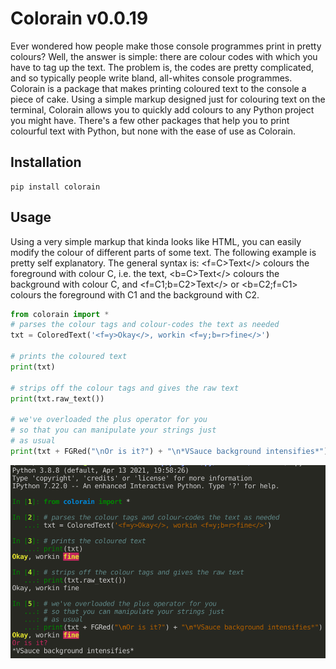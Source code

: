 # Colorain v0.0.19
Ever wondered how people make those console programmes print in pretty colours? Well, the answer is simple: there are colour codes with which you have to tag up the text. The problem is, the codes are pretty complicated, and so typically people write bland, all-whites console programmes. Colorain is a package that makes printing coloured text to the console a piece of cake. Using a simple markup designed just for colouring text on the terminal, Colorain allows you to quickly add colours to any Python project you might have. There's a few other packages that help you to print colourful text with Python, but none with the ease of use as Colorain.

## Installation
```
pip install colorain
```

## Usage
Using a very simple markup that kinda looks like HTML, you can easily modify the colour of different parts of some text. The following example is pretty self explanatory. The general syntax is: <f=C>Text</> colours the foreground with colour C, i.e. the text, <b=C>Text</> colours the background with colour C, and <f=C1;b=C2>Text</> or <b=C2;f=C1> colours the foreground with C1 and the background with C2.
```python
from colorain import *
# parses the colour tags and colour-codes the text as needed
txt = ColoredText('<f=y>Okay</>, workin <f=y;b=r>fine</>') 

# prints the coloured text
print(txt) 

# strips off the colour tags and gives the raw text
print(txt.raw_text()) 

# we've overloaded the plus operator for you
# so that you can manipulate your strings just
# as usual
print(txt + FGRed("\nOr is it?") + "\n*VSauce background intensifies*")
```

![Colorain](https://github.com/susmit31/colorain/blob/master/ss.png)